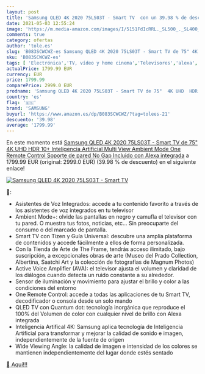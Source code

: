 ```yaml
---
layout: post
title: 'Samsung QLED 4K 2020 75LS03T - Smart TV  con un 39.98 % de descuento'
date: 2021-05-03 12:55:24
image: 'https://m.media-amazon.com/images/I/5151FdIcRRL._SL500_._SL400_.jpg'
comments: true
category: ofertas
author: 'tole.es'
slug: 'B083SCWCWZ-es Samsung QLED 4K 2020 75LS03T - Smart TV de 75" 4K UHD HDR...'
sku: 'B083SCWCWZ-es'
tags: [ 'Electrónica','TV, vídeo y home cinema','Televisores','alexa','samsung', ]
actualPrice: 1799.99 EUR
currency: EUR
price: 1799.99
comparePrice: 2999.0 EUR
prodname: 'Samsung QLED 4K 2020 75LS03T - Smart TV de 75"  4K UHD  HDR 10+  Inteligencia Artificial  Multi View  Ambient Mode  One Remote Control  Soporte de pared No Gap Incluido  con Alexa integrada'
country: 'es'
flag: '🇪🇸'
brand: 'SAMSUNG'
buyurl: 'https://www.amazon.es/dp/B083SCWCWZ/?tag=tolees-21'
descuento: '39.98'
average: '1799.99'
---
```


En este momento está [Samsung QLED 4K 2020 75LS03T - Smart TV de 75"  4K UHD  HDR 10+  Inteligencia Artificial  Multi View  Ambient Mode  One Remote Control  Soporte de pared No Gap Incluido  con Alexa integrada](https://www.amazon.es/dp/B083SCWCWZ/?tag=tolees-21) a 1799.99 EUR (original: 2999.0 EUR) (39.98 %  de descuento) en el siguiente enlace!

[![Samsung QLED 4K 2020 75LS03T - Smart TV ](https://m.media-amazon.com/images/I/5151FdIcRRL._SL500_._SL400_.jpg)](https://www.amazon.es/dp/B083SCWCWZ/?tag=tolees-21)

🔎:

- Asistentes de Voz Integrados: accede a tu contenido favorito a través de los asistentes de voz integrados en tu televisor
- Ambient Mode+: olvide las pantallas en negro y camufla el televisor con tu pared. O muestra tus fotos, noticias, etc... Sin preocuparte del consumo o del marcado de pantalla.
- Smart TV con Tizen y Guía Universal: descubre una amplia plataforma de contenidos y accede fácilmente a ellos de forma personalizada.
- Con la Tienda de Arte de The Frame, tendrás acceso ilimitado, bajo suscripción, a excepcionales obras de arte (Museo del Prado Collection, Albertina, Saatchi Art y la colección de fotografías de Magnum Photos)
- Active Voice Amplifier (AVA): el televisor ajusta el volumen y claridad de los diálogos cuando detecta un ruido constante a su alrededor.
- Sensor de iluminación y movimiento para ajustar el brillo y color a las condiciones del entorno
- One Remote Control: accede a todas las aplicaciones de tu Smart TV, decodificador o consola desde un solo mando
- QLED TV con Quantum dot: tecnología inorgánica que reproduce el 100% del Volumen de color con cualquier nivel de brillo con Alexa integrada
- Inteligencia Artifical 4K: Samsung aplica tecnología de Inteligencia Artificial para transformar y mejorar la calidad de sonido e imagen, independientemente de la fuente de origen
- Wide Viewing Angle: la calidad de imagen e intensidad de los colores se mantienen independientemente del lugar donde estés sentado

[🛒 Aquí!!!](https://www.amazon.es/dp/B083SCWCWZ/?tag=tolees-21)
